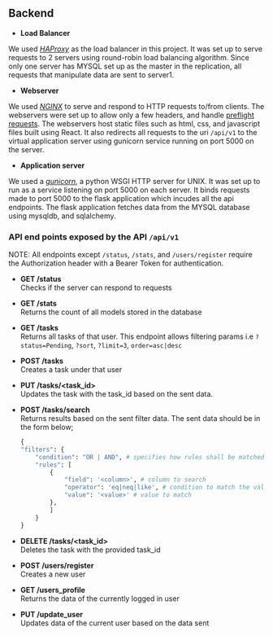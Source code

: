 ## Backend

<!-- ![Backend_architecture](https://github.com/user-attachments/assets/0eb9bdb7-2b61-4653-86d2-fcabba3824fa) -->

* **Load Balancer**

We used [*HAProxy*](https://www.digitalocean.com/community/tutorials/an-introduction-to-haproxy-and-load-balancing-concepts) as the load balancer in this project. It was set up to serve requests to 2 servers using round-robin load balancing algorithm. Since only one server has MYSQL set up as the master in the replication, all requests that manipulate data are sent to server1.

* **Webserver**

We used [*NGINX*](https://nginx.org/en/docs/) to serve and respond to HTTP requests to/from clients. The webservers were set up to allow only a few headers, and handle [preflight requests](https://developer.mozilla.org/en-US/docs/Glossary/Preflight_request).
The webservers host static files such as html, css, and javascript files built using React. It also redirects all requests to the uri `/api/v1` to the virtual application server using gunicorn service running on port 5000 on the server.

* **Application server**

We used a [*gunicorn*](https://gunicorn.org/), a python WSGI HTTP server for UNIX. It was set up to run as a service listening on port 5000 on each server. It binds requests made to port 5000 to the flask application which incudes all the api endpoints. The flask application fetches data from the MYSQL database using mysqldb, and sqlalchemy.

### API end points exposed by the API `/api/v1`

NOTE: All endpoints except `/status`, `/stats`, and `/users/register` require the Authorization header with a Bearer Token for authentication.

* **GET /status**\
Checks if the server can respond to requests

* **GET /stats**\
Returns the count of all models stored in the database

* **GET /tasks**\
Returns all tasks of that user. This endpoint allows filtering params i.e `?status=Pending`, `?sort`, `?limit=3`, `order=asc|desc`

* **POST /tasks**\
Creates a task under that user

* **PUT /tasks/<task_id>**\
Updates the task with the task_id based on the sent data.

* **POST /tasks/search**\
Returns results based on the sent filter data. The sent data should be in the form below;

    ```python
    {
    "filters": {
        "condition": "OR | AND", # specifies how rules shall be matched
        "rules": [
            {
                "field": '<column>', # column to search
                "operator": 'eq|neq|like', # condition to match the value
                "value": '<value>' # value to match
            },
            ]
        }
    }
    ```

* **DELETE /tasks/<task_id>**\
Deletes the task with the provided task_id

* **POST /users/register**\
Creates a new user

* **GET /users_profile**\
Returns the data of the currently logged in user

* **PUT /update_user**\
Updates data of the current user based on the data sent
